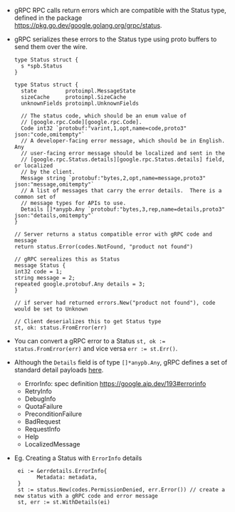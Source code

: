 - gRPC RPC calls return errors which are compatible with the Status type, defined in the package https://pkg.go.dev/google.golang.org/grpc/status.
- gRPC serializes these errors to the Status type using proto buffers to send them over the wire.
  ```
  type Status struct {
	s *spb.Status
  }
  ```
  
  ```
  type Status struct {
  	state         protoimpl.MessageState
  	sizeCache     protoimpl.SizeCache
  	unknownFields protoimpl.UnknownFields
  
  	// The status code, which should be an enum value of
  	// [google.rpc.Code][google.rpc.Code].
  	Code int32 `protobuf:"varint,1,opt,name=code,proto3" json:"code,omitempty"`
  	// A developer-facing error message, which should be in English. Any
  	// user-facing error message should be localized and sent in the
  	// [google.rpc.Status.details][google.rpc.Status.details] field, or localized
  	// by the client.
  	Message string `protobuf:"bytes,2,opt,name=message,proto3" json:"message,omitempty"`
  	// A list of messages that carry the error details.  There is a common set of
  	// message types for APIs to use.
  	Details []*anypb.Any `protobuf:"bytes,3,rep,name=details,proto3" json:"details,omitempty"`
  }
  ```
  
  ```
  // Server returns a status compatible error with gRPC code and message
  return status.Error(codes.NotFound, "product not found")
  ```
  ```
  // gRPC serealizes this as Status
  message Status {
  int32 code = 1;
  string message = 2;
  repeated google.protobuf.Any details = 3;
  }

  // if server had returned errors.New("product not found"), code would be set to Unknown
  ```
  
  ```
  // Client deserializes this to get Status type
  st, ok: status.FromError(err)
  ```
  
- You can convert a gRPC error to a Status `st, ok := status.FromError(err)` and vice versa `err := st.Err()`.
- Although the `Details` field is of type `[]*anypb.Any`, gRPC defines a set of standard detail payloads [here](https://github.com/googleapis/googleapis/blob/master/google/rpc/error_details.proto).
  - ErrorInfo: spec definition https://google.aip.dev/193#errorinfo
  - RetryInfo
  - DebugInfo
  - QuotaFailure
  - PreconditionFailure
  - BadRequest
  - RequestInfo
  - Help
  - LocalizedMessage
 - Eg. Creating a Status with `ErrorInfo` details
   ```
    ei := &errdetails.ErrorInfo{
		  Metadata: metadata,
    }
    st := status.New(codes.PermissionDenied, err.Error()) // create a new status with a gRPC code and error message
    st, err := st.WithDetails(ei)
   ```
  
